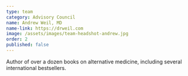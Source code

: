 ```yaml
---
type: team
category: Advisory Council
name: Andrew Weil, MD
name-link: https://drweil.com
image: /assets/images/team-headshot-andrew.jpg
order: 2
published: false
---
```


Author of over a dozen books on alternative medicine, including several international bestsellers.
